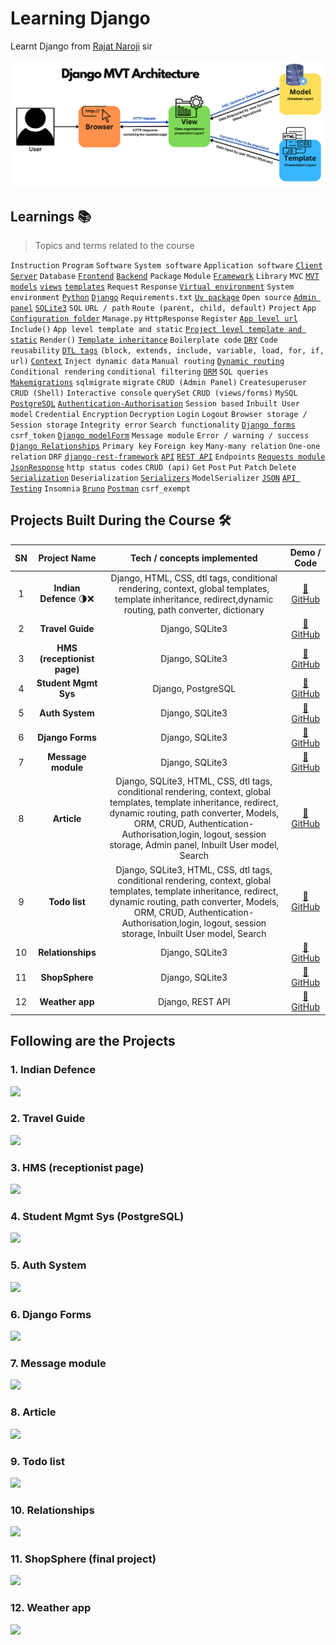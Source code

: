 # Learning Django

Learnt Django from [Rajat Naroji](https://www.linkedin.com/in/rajat-naroji-a7bb15297/) sir

<!-- ![](./Django%205.png) -->

![](./MVTdiagram.png)

## Learnings 📚

> Topics and terms related to the course

`Instruction` `Program` `Software` `System software` `Application software` [`Client`](https://github.com/topics/client) [`Server`](https://github.com/topics/server) `Database` [`Frontend`](https://github.com/topics/frontend) [`Backend`](https://github.com/topics/backend) `Package` `Module` [`Framework`](https://github.com/topics/framework) `Library` `MVC` [`MVT`](https://github.com/topics/mvt) [`models`](https://github.com/topics/models) [`views`](https://github.com/topics/views) [`templates`](https://github.com/topics/templates) `Request` `Response` [`Virtual environment`](https://github.com/topics/virtual-environment) `System environment` [`Python`](https://github.com/topics/python) [`Django`](https://github.com/topics/django) `Requirements.txt` [`Uv package`](https://github.com/topics/uv) `Open source` [`Admin panel`](https://github.com/topics/admin-panel) [`SQLite3`](https://github.com/topics/sqlite) `SQL` `URL / path` `Route (parent, child, default)` `Project` `App` [`Configuration folder`]() `Manage.py` `HttpResponse` `Register` [`App level url`]() `Include()` `App level template and static` [`Project level template and static`]() `Render()` [`Template inheritance`](https://github.com/topics/template-inheritance) `Boilerplate code` [`DRY`](https://github.com/topics/dry) `Code reusability` [`DTL tags`](https://github.com/topics/dtl) `(block, extends, include, variable, load, for, if, url)` [`Context`](https://github.com/topics/context) `Inject dynamic data` `Manual routing` [`Dynamic routing`](https://github.com/topics/dynamic-routing) `Conditional rendering` `conditional filtering` [`ORM`](https://github.com/topics/orm) `SQL queries` [`Makemigrations`](https://github.com/topics/makemigrations) `sqlmigrate` `migrate` `CRUD (Admin Panel)` `Createsuperuser` `CRUD (Shell)` `Interactive console` `querySet` `CRUD (views/forms)` `MySQL` [`PostgreSQL`](https://github.com/topics/postgresql) [`Authentication-Authorisation`](https://github.com/topics/authentication-authorisation) `Session based` `Inbuilt User model` `Credential` `Encryption` `Decryption` `Login` `Logout` `Browser storage / Session storage` `Integrity error` `Search functionality` [`Django forms`](https://github.com/topics/django-forms) `csrf_token` [`Django modelForm`](https://github.com/topics/django-modelForms) `Message module` `Error / warning / success` [`Django Relationships`]() `Primary key` `Foreign key` `Many-many relation` `One-one relation` `DRF` [`django-rest-framework`](https://github.com/topics/django-rest-framework) [`API`](https://github.com/topics/api) [`REST API`](https://github.com/topics/rest-api) `Endpoints` [`Requests module`](https://github.com/topics/requests) [`JsonResponse`](https://github.com/topics/json) `http status codes` `CRUD (api)` `Get` `Post` `Put` `Patch` `Delete` [`Serialization`](https://github.com/topics/serialization) `Deserialization` [`Serializers`](https://github.com/topics/serializers) `ModelSerializer` [`JSON`](https://github.com/topics/json) [`API Testing`](https://github.com/topics/api-testing) `Insomnia` [`Bruno`](https://github.com/usebruno/bruno) [`Postman`](https://github.com/topics/postman) `csrf_exempt` 
 
 
## Projects Built During the Course 🛠️

| SN | Project Name | Tech / concepts implemented | Demo / Code |
| :--------------: | :--------------: | :------------: | :-------------: |
| 1 | **Indian Defence** 🌗❌ | Django, HTML, CSS, dtl tags, conditional rendering, context, global templates, template inheritance, redirect,dynamic routing, path converter, dictionary | [🔗 GitHub](https://github.com/rahullkumr/baaaad_me) |
| 2 | **Travel Guide** | Django, SQLite3 | [🔗 GitHub](https://github.com/rahullkumr/baaaad_me) |
| 3 | **HMS (receptionist page)** | Django, SQLite3 | [🔗 GitHub](https://github.com/rahullkumr/baaaad_me) |
| 4 | **Student Mgmt Sys** | Django, PostgreSQL | [🔗 GitHub](https://github.com/rahullkumr/baaaad_me) |
| 5 | **Auth System** | Django, SQLite3 | [🔗 GitHub](https://github.com/rahullkumr/baaaad_me) |
| 6 | **Django Forms** | Django, SQLite3 | [🔗 GitHub](https://github.com/rahullkumr/baaaad_me) |
| 7 | **Message module** | Django, SQLite3 | [🔗 GitHub](https://github.com/rahullkumr/baaaad_me) |
| 8 | **Article** | Django, SQLite3, HTML, CSS, dtl tags, conditional rendering, context, global templates, template inheritance, redirect, dynamic routing, path converter, Models, ORM, CRUD, Authentication-Authorisation,login, logout, session storage, Admin panel, Inbuilt User model, Search | [🔗 GitHub](https://github.com/rahullkumr/baaaad_me) |
| 9 | **Todo list** | Django, SQLite3, HTML, CSS, dtl tags, conditional rendering, context, global templates, template inheritance, redirect, dynamic routing, path converter, Models, ORM, CRUD, Authentication-Authorisation,login, logout, session storage, Inbuilt User model, Search | [🔗 GitHub](https://github.com/rahullkumr/baaaad_me) |
| 10 | **Relationships** | Django, SQLite3 | [🔗 GitHub](https://github.com/rahullkumr/baaaad_me) |
| 11 | **ShopSphere** | Django, SQLite3 | [🔗 GitHub](https://github.com/rahullkumr/baaaad_me) |
| 12 | **Weather app** | Django, REST API | [🔗 GitHub](https://github.com/rahullkumr/baaaad_me) |


## Following are the Projects

### 1. Indian Defence
![](./Task1_Calculator/calculator/calc.gif)
<br>

### 2. Travel Guide
![](./folder/taapmaan/tc.gif)
<br>

### 3. HMS (receptionist page)
![](./folder/taapmaan/tc.gif)
<br>

### 4. Student Mgmt Sys (PostgreSQL)
![](./folder/taapmaan/tc.gif)
<br>

### 5. Auth System
![](./folder/taapmaan/tc.gif)
<br>

### 6. Django Forms
![](./folder/taapmaan/tc.gif)
<br>

### 7. Message module
![](./folder/taapmaan/tc.gif)
<br>

### 8. Article
![](./folder/taapmaan/tc.gif)
<br>

### 9. Todo list
![](./folder/taapmaan/tc.gif)
<br>

### 10. Relationships
![](./folder/taapmaan/tc.gif)
<br>

### 11. ShopSphere (final project)
![](./folder/taapmaan/tc.gif)
<br>

### 12. Weather app
![](./folder/taapmaan/tc.gif)
<br>
